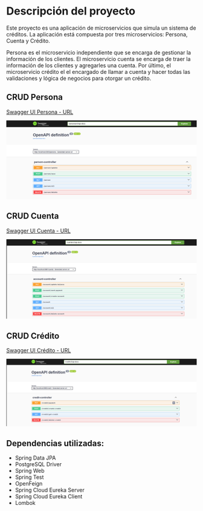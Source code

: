 # Descripción del proyecto

Este proyecto es una aplicación de microservicios que simula un sistema de créditos. La aplicación está compuesta por tres microservicios: Persona, Cuenta y Crédito. 

Persona es el microservicio independiente que se encarga de gestionar la información de los clientes. El microservicio cuenta se encarga de traer la información de los clientes y agregarles una cuenta. Por último, el microservicio crédito el el encargado de  llamar a cuenta y hacer todas las validaciones y lógica de negocios para otorgar un crédito.

## CRUD Persona

[Swagger UI Persona - URL](http://localhost:8080/persona/swagger-ui/index.html#/)

![Consulta valida](assets/persona-swagger.png)

## CRUD Cuenta

[Swagger UI Cuenta - URL](http://localhost:8081/cuenta/swagger-ui/index.html#/)

![Consulta valida](assets/cuenta-swagger.png)


## CRUD Crédito

[Swagger UI Crédito - URL](http://localhost:8082/credit/swagger-ui/index.html#/)

![Consulta valida](assets/credito-swagger.png)



## Dependencias utilizadas:

- Spring Data JPA
- PostgreSQL Driver
- Spring Web
- Spring Test
- OpenFeign
- Spring Cloud Eureka Server
- Spring Cloud Eureka Client
- Lombok